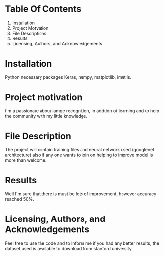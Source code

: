 # Table Of Contents
1) Installation
2) Project Motvation
3) File Descriptions
4) Results
5) Licensing, Authors, and Acknowledgements

# Installation
Python necessary packages Keras, numpy, matplotlib, imutils.

# Project motivation

I'm a passionate about iamge recognition, in addtion of learning and to help the community with my little knowledge.

# File Description

The project will contain training files and neural network used (googlenet architecture) also if any one wants to join on helping to improve model is more than welcome.

# Results
Well I'm sure that there is must be lots of improvement, however accuracy reached 50%.

# Licensing, Authors, and Acknowledgements
Feel free to use the code and to inform me if you had any better results, the dataset used is available to download from stanford university


